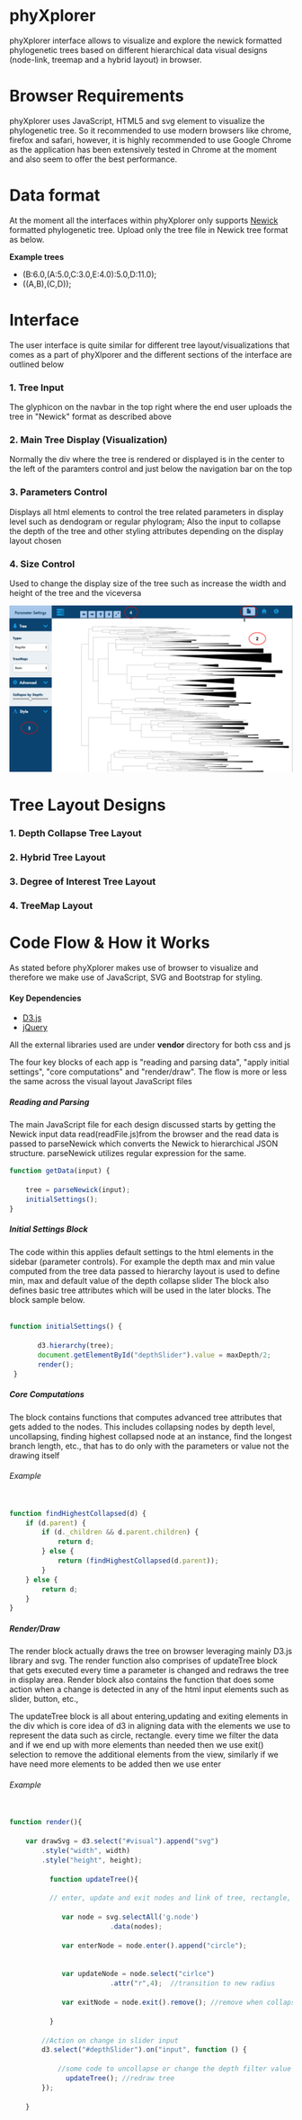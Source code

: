 

# **phyXplorer**

phyXplorer interface allows to visualize and explore the newick formatted phylogenetic trees based on different hierarchical data visual designs (node-link, treemap and a hybrid layout) in browser.


# **Browser Requirements**

phyXplorer uses JavaScript, HTML5 and svg element to visualize the phylogenetic tree. So it recommended to use modern browsers like chrome, firefox and safari, however, it is highly recommended to use Google Chrome as the application has been extensively tested in Chrome at the moment and also seem to offer the best performance.


# **Data format**

At the moment all the interfaces within phyXplorer only supports <a href="http://evolution.genetics.washington.edu/phylip/newicktree.html">Newick</a> formatted phylogenetic tree. Upload only the tree file in Newick tree format as below.
<p><b>Example trees </p></b>
<ul>
<li>(B:6.0,(A:5.0,C:3.0,E:4.0):5.0,D:11.0);
<li>((A,B),(C,D));
</ul>


# **Interface**

The user interface is quite similar for different tree layout/visualizations that comes as a part of phyXlporer and the different sections of the interface are outlined below


### 1. Tree Input

The glyphicon on the navbar in the top right where the end user uploads the tree in "Newick" format as described above

### 2. Main Tree Display (Visualization)

Normally the div where the tree is rendered or displayed is in the center to the left of the paramters control and just below the navigation bar on the top

### 3. Parameters Control

Displays all html elements to control the tree related parameters in display level such as dendogram or regular phylogram; Also the input to collapse the depth of the tree and other styling attributes
depending on the display layout chosen

### 4. Size Control

Used to change the display size of the tree such as increase the width and height of the tree and the viceversa


![alt text](assets/Interface_2.png "phyXplorer User Interface")


# **Tree Layout Designs**

### 1. Depth Collapse Tree Layout


### 2. Hybrid Tree Layout


### 3. Degree of Interest Tree Layout


### 4. TreeMap Layout



# **Code Flow & How it Works** #

As stated before phyXplorer makes use of browser to visualize and therefore we make use of JavaScript, SVG and Bootstrap for styling.

#### Key Dependencies
<ul>
<li> <a href="https://d3js.org/">D3.js </a>
<li> <a href="https://jquery.com/"> jQuery </a>
</ul>

All the external libraries used are under <b>vendor </b>directory for both css and js

The four key blocks of each app is "reading and parsing data", "apply initial settings", "core computations" and "render/draw". The flow is more or less the same across the visual layout JavaScript files

##### Reading and Parsing

The main JavaScript file for each design discussed starts by getting the Newick input data read(readFile.js)from the browser and the read data is passed to parseNewick which converts the Newick to hierarchical JSON structure. parseNewick utilizes regular expression for the same.

```javascript
function getData(input) {

    tree = parseNewick(input);
    initialSettings();
}

```

##### Initial Settings Block

The code within this applies default settings to the html elements in the sidebar (parameter controls). For example the depth max and min value computed from the tree data passed to hierarchy layout is used to define min, max and default value of the depth collapse slider
The block also defines basic tree attributes which will be used in the later blocks.
The block sample below.

```javascript

function initialSettings() {

       d3.hierarchy(tree);
       document.getElementById("depthSlider").value = maxDepth/2;
       render();
 }

```
##### Core Computations

The block contains functions that computes advanced tree attributes that gets added to the nodes. This includes collapsing nodes by depth level, uncollapsing, finding highest collapsed node at an instance, find the longest branch length, etc., that has to do only with the parameters or value not the drawing itself

###### Example
```javascript

function findHighestCollapsed(d) {
    if (d.parent) {
        if (d._children && d.parent.children) {
            return d;
        } else {
            return (findHighestCollapsed(d.parent));
        }
    } else {
        return d;
    }
}

```

##### Render/Draw

The render block actually draws the tree on browser leveraging mainly D3.js library and svg. The render function also comprises of updateTree block that gets executed every time a parameter is changed and redraws the tree in display area.
Render block also contains the function that does some action when a change is detected in any of the html input elements such as slider, button, etc.,

The updateTree block is all about entering,updating and exiting elements in the div which is core idea of d3 in aligning data with the elements we use to represent the data such as circle, rectangle.
every time we filter the data and if we end up with more elements than needed then we use exit() selection to remove the additional elements from the view, similarly if we have need more elements to be added then we use enter

###### Example

```javascript

function render(){

    var drawSvg = d3.select("#visual").append("svg")
        .style("width", width)
        .style("height", height);

          function updateTree(){

          // enter, update and exit nodes and link of tree, rectangle, etc., that are part of the layout

             var node = svg.selectAll('g.node')
                         .data(nodes);

             var enterNode = node.enter().append("circle");


             var updateNode = node.select("cirlce")
                         .attr("r",4);  //transition to new radius

             var exitNode = node.exit().remove(); //remove when collapsed the nodes not needed

          }

        //Action on change in slider input
        d3.select("#depthSlider").on("input", function () {

            //some code to uncollapse or change the depth filter value
              updateTree(); //redraw tree
        });

    }
```


